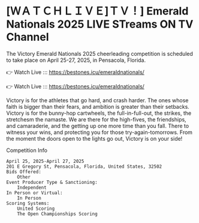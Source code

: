  # [ＷＡＴＣＨＬＩＶＥ]ＴＶ！] Emerald Nationals 2025 LIVE STreams ON TV Channel 

The Victory Emerald Nationals 2025 cheerleading competition is scheduled to take place on April 25-27, 2025, in Pensacola, Florida.

👉 Watch Live ::: https://bestones.icu/emeraldnationals/

👉 Watch Live ::: https://bestones.icu/emeraldnationals/

Victory is for the athletes that go hard, and crash harder. The ones whose faith is bigger than their fears, and ambition is greater than their setbacks. Victory is for the bunny-hop cartwheels, the full-in-full-out, the strikes, the stretchesm the namaste. We are there for the high-fives, the friendships, and camaraderie, and the getting up one more time than you fall. There to witness your wins, and protecting you for those try-again-tomorrows. From the moment the doors open to the lights go out, Victory is on your side! 

Competition Info

    April 25, 2025-April 27, 2025
    201 E Gregory St, Pensacola, Florida, United States, 32502
    Bids Offered:
        Other
    Event Producer Type & Sanctioning:
        Independent
    In Person or Virtual:
        In Person
    Scoring Systems:
        United Scoring
        The Open Championships Scoring
